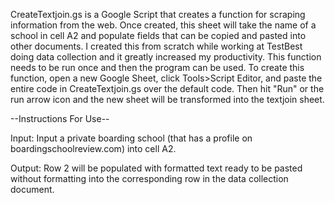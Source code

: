 CreateTextjoin.gs is a Google Script that creates a function for scraping information from the web.
Once created, this sheet will take the name of a school in cell A2 and populate fields that can be copied and pasted into other documents.
I created this from scratch while working at TestBest doing data collection and it greatly increased my productivity.
This function needs to be run once and then the program can be used.
To create this function, open a new Google Sheet, click Tools>Script Editor, and paste the entire code in CreateTextjoin.gs over the default code. Then hit "Run" or the run arrow icon and the new sheet will be transformed into the textjoin sheet.


--Instructions For Use--

Input:
Input a private boarding school (that has a profile on boardingschoolreview.com) into cell A2.

Output:
Row 2 will be populated with formatted text ready to be pasted without formatting into the corresponding row in the data collection document.
